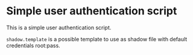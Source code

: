 # Simple user authentication script

This is a simple user authentication script.

`shadow.template` is a possible template to use as shadow file with default credentials root:pass.